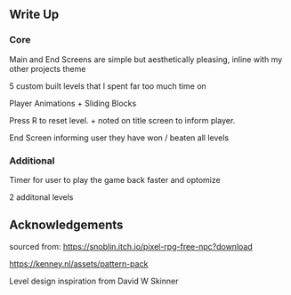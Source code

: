 

## Write Up

### Core

Main and End Screens are simple but aesthetically pleasing, inline with my other projects theme

5 custom built levels that I spent far too much time on

Player Animations + Sliding Blocks

Press R to reset level. + noted on title screen to inform player.

End Screen informing user they have won / beaten all levels

### Additional

Timer for user to play the game back faster and optomize

2 additonal levels

## Acknowledgements

sourced from: https://snoblin.itch.io/pixel-rpg-free-npc?download

https://kenney.nl/assets/pattern-pack

Level design inspiration from David W Skinner

